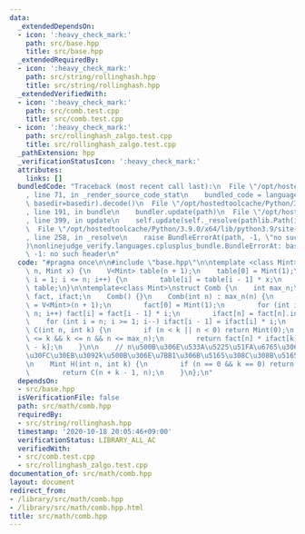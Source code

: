 ```yaml
---
data:
  _extendedDependsOn:
  - icon: ':heavy_check_mark:'
    path: src/base.hpp
    title: src/base.hpp
  _extendedRequiredBy:
  - icon: ':heavy_check_mark:'
    path: src/string/rollinghash.hpp
    title: src/string/rollinghash.hpp
  _extendedVerifiedWith:
  - icon: ':heavy_check_mark:'
    path: src/comb.test.cpp
    title: src/comb.test.cpp
  - icon: ':heavy_check_mark:'
    path: src/rollinghash_zalgo.test.cpp
    title: src/rollinghash_zalgo.test.cpp
  _pathExtension: hpp
  _verificationStatusIcon: ':heavy_check_mark:'
  attributes:
    links: []
  bundledCode: "Traceback (most recent call last):\n  File \"/opt/hostedtoolcache/Python/3.9.0/x64/lib/python3.9/site-packages/onlinejudge_verify/documentation/build.py\"\
    , line 71, in _render_source_code_stat\n    bundled_code = language.bundle(stat.path,\
    \ basedir=basedir).decode()\n  File \"/opt/hostedtoolcache/Python/3.9.0/x64/lib/python3.9/site-packages/onlinejudge_verify/languages/cplusplus.py\"\
    , line 191, in bundle\n    bundler.update(path)\n  File \"/opt/hostedtoolcache/Python/3.9.0/x64/lib/python3.9/site-packages/onlinejudge_verify/languages/cplusplus_bundle.py\"\
    , line 399, in update\n    self.update(self._resolve(pathlib.Path(included), included_from=path))\n\
    \  File \"/opt/hostedtoolcache/Python/3.9.0/x64/lib/python3.9/site-packages/onlinejudge_verify/languages/cplusplus_bundle.py\"\
    , line 258, in _resolve\n    raise BundleErrorAt(path, -1, \"no such header\"\
    )\nonlinejudge_verify.languages.cplusplus_bundle.BundleErrorAt: base.hpp: line\
    \ -1: no such header\n"
  code: "#pragma once\n\n#include \"base.hpp\"\n\ntemplate <class Mint>\nV<Mint> powTable(int\
    \ n, Mint x) {\n    V<Mint> table(n + 1);\n    table[0] = Mint(1);\n    for (int\
    \ i = 1; i <= n; i++) {\n        table[i] = table[i - 1] * x;\n    }\n    return\
    \ table;\n}\n\ntemplate<class Mint>\nstruct Comb {\n    int max_n;\n    V<Mint>\
    \ fact, ifact;\n    Comb() {}\n    Comb(int n) : max_n(n) {\n        fact = ifact\
    \ = V<Mint>(n + 1);\n        fact[0] = Mint(1);\n        for (int i = 1; i <=\
    \ n; i++) fact[i] = fact[i - 1] * i;\n        ifact[n] = fact[n].inv();\n    \
    \    for (int i = n; i >= 1; i--) ifact[i - 1] = ifact[i] * i;\n    }\n\n    Mint\
    \ C(int n, int k) {\n        if (n < k || n < 0) return Mint(0);\n        assert(0\
    \ <= k && k <= n && n <= max_n);\n        return fact[n] * ifact[k] * ifact[n\
    \ - k];\n    }\n\n    // n\u500B\u306E\u533A\u5225\u51FA\u6765\u306A\u3044\u30DC\
    \u30FC\u30EB\u3092k\u500B\u306E\u7BB1\u306B\u5165\u308C\u308B\u5165\u308C\u65B9\
    \n    Mint H(int n, int k) {\n        if (n == 0 && k == 0) return Mint(1);\n\
    \        return C(n + k - 1, n);\n    }\n};\n"
  dependsOn:
  - src/base.hpp
  isVerificationFile: false
  path: src/math/comb.hpp
  requiredBy:
  - src/string/rollinghash.hpp
  timestamp: '2020-10-18 20:05:46+09:00'
  verificationStatus: LIBRARY_ALL_AC
  verifiedWith:
  - src/comb.test.cpp
  - src/rollinghash_zalgo.test.cpp
documentation_of: src/math/comb.hpp
layout: document
redirect_from:
- /library/src/math/comb.hpp
- /library/src/math/comb.hpp.html
title: src/math/comb.hpp
---
```

